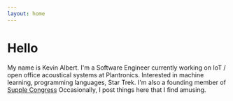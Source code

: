 ```yaml
---
layout: home
---
```


# Hello

My name is Kevin Albert. 
I'm a Software Engineer currently working on IoT / open office acoustical systems at Plantronics. 
Interested in machine learning, programming languages, Star Trek. 
I'm also a founding member of [Supple Congress](https://supple-congress.github.io/)
Occasionally, I post things here that I find amusing. 

